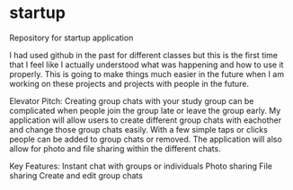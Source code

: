 # startup
Repository for startup application

I had used github in the past for different classes but this is the first time that I feel like I actually
understood what was happening and how to use it properly. This is going to make things much easier in the future
when I am working on these projects and projects with people in the future. 

Elevator Pitch:
Creating group chats with your study group can be complicated when people join the group late or leave the group early.
My application will allow users to create different group chats with eachother and change those group chats easily. With
a few simple taps or clicks people can be added to group chats or removed. The application will also allow for photo and
file sharing within the different chats. 

Key Features:
Instant chat with groups or individuals
Photo sharing
File sharing
Create and edit group chats
